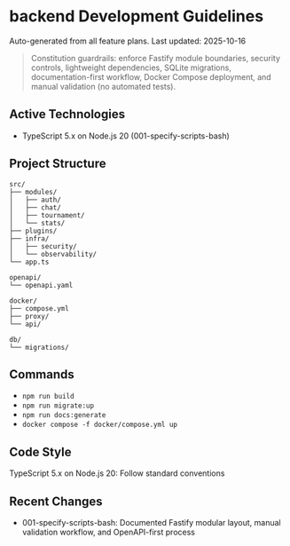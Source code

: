 # backend Development Guidelines

Auto-generated from all feature plans. Last updated: 2025-10-16

> Constitution guardrails: enforce Fastify module boundaries, security controls, lightweight dependencies, SQLite migrations, documentation-first workflow, Docker Compose deployment, and manual validation (no automated tests).

## Active Technologies
- TypeScript 5.x on Node.js 20 (001-specify-scripts-bash)

## Project Structure
```
src/
├── modules/
│   ├── auth/
│   ├── chat/
│   ├── tournament/
│   └── stats/
├── plugins/
├── infra/
│   ├── security/
│   └── observability/
└── app.ts

openapi/
└── openapi.yaml

docker/
├── compose.yml
├── proxy/
└── api/

db/
└── migrations/
```

## Commands
- `npm run build`
- `npm run migrate:up`
- `npm run docs:generate`
- `docker compose -f docker/compose.yml up`

## Code Style
TypeScript 5.x on Node.js 20: Follow standard conventions

## Recent Changes
- 001-specify-scripts-bash: Documented Fastify modular layout, manual validation workflow, and OpenAPI-first process

<!-- MANUAL ADDITIONS START -->
<!-- MANUAL ADDITIONS END -->

